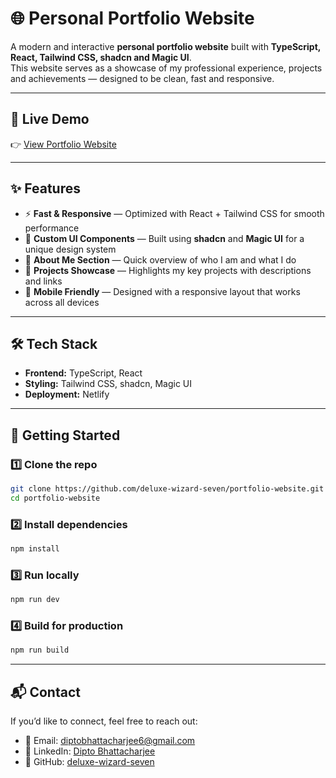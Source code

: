 # 🌐 Personal Portfolio Website

A modern and interactive **personal portfolio website** built with **TypeScript, React, Tailwind CSS, shadcn and Magic UI**.  
This website serves as a showcase of my professional experience, projects and achievements — designed to be clean, fast and responsive.

---

## 📸 Live Demo

👉 [View Portfolio Website](https://dipto-bhattacharjee.netlify.app)

---

## ✨ Features

- ⚡ **Fast & Responsive** — Optimized with React + Tailwind CSS for smooth performance
- 🎨 **Custom UI Components** — Built using **shadcn** and **Magic UI** for a unique design system
- 📝 **About Me Section** — Quick overview of who I am and what I do
- 📂 **Projects Showcase** — Highlights my key projects with descriptions and links
- 📱 **Mobile Friendly** — Designed with a responsive layout that works across all devices

---

## 🛠️ Tech Stack

- **Frontend:** TypeScript, React
- **Styling:** Tailwind CSS, shadcn, Magic UI
- **Deployment:** Netlify

---

## 🚀 Getting Started

### 1️⃣ Clone the repo

```bash
git clone https://github.com/deluxe-wizard-seven/portfolio-website.git
cd portfolio-website
```

### 2️⃣ Install dependencies

```bash
npm install
```

### 3️⃣ Run locally

```bash
npm run dev
```

### 4️⃣ Build for production

```bash
npm run build
```

---

## 📬 Contact

If you’d like to connect, feel free to reach out:

- 📧 Email: [diptobhattacharjee6@gmail.com](mailto:diptobhattacharjee6@gmail.com)
- 💼 LinkedIn: [Dipto Bhattacharjee](https://www.linkedin.com/in/dipto-bhattacharjee-160a10205/)
- 🐙 GitHub: [deluxe-wizard-seven](https://github.com/deluxe-wizard-seven)
